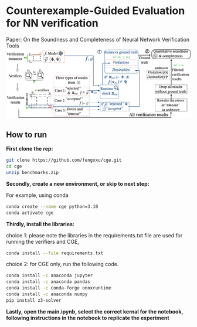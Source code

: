 # Counterexample-Guided  Evaluation for NN verification

Paper: On the Soundness and Completeness of Neural Network Verification Tools
![Structure](https://github.com/fengxxu/cge/blob/master/structure.png?raw=true)

## How to run

**First clone the rep:**
```bash
git clone https://github.com/fengxxu/cge.git
cd cge
unzip benchmarks.zip
```
**Secondly, create a new environment, or skip to next step:**

For example, using conda

```bash
conda create --name cge python=3.10
conda activate cge
```

**Thirdly, install the libraries:**

choice 1: please note the libraries in the requirements.txt file are used for running the verifiers and CGE, 
```bash
conda install --file requirements.txt
```
choice 2: for CGE only, run the following code.
```bash
conda install -c anaconda jupyter
conda install -c anaconda pandas
conda install -c conda-forge onnxruntime
conda install -c anaconda numpy
pip install z3-solver
```
**Lastly, open the main.ipynb, select the correct kernal for the notebook, following instructions in the notebook to replicate the experiment**

